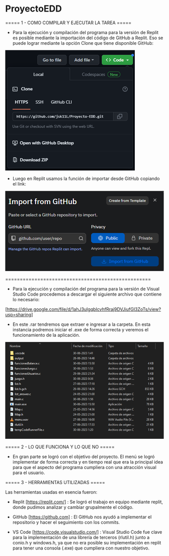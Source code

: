 # ProyectoEDD


===== 1 - COMO COMPILAR Y EJECUTAR LA TAREA =====

- Para la ejecución y compilación del programa para la versión de Replit es posible mediante la importación
del código de GitHub a Replit. Eso se puede lograr mediante la opción Clone que tiene disponible GitHub:

![image](image.png)

- Luego en Replit usamos la función de importar desde GitHub copiando el link:

![image](image_2.png)

==================================================

- Para la ejecución y compilación del programa para la versión de Visual Studio Code procedemos a descargar
el siguiente archivo que contiene lo necesario:

[https://drive.google.com/file/d/1ahJ3uIgqbIcvhfRraj9DVJiufGI3ZoTs/view?usp=sharing]


- En este .rar tendremos que extraer e ingresar a la carpeta. En esta instancia podremos iniciar el .exe
de forma correcta y veremos el funcionamiento de la aplicación.

![image](image_4.png)


===== 2 - LO QUE FUNCIONA Y LO QUE NO =====

- En gran parte se logró con el objetivo del proyecto. El menú se logró implementar de forma correcta y en tiempo real que era la principal idea para que el aspecto del programa cumpliera con una atracción visual para el usuario.
  

===== 3 - HERRAMIENTAS UTILIZADAS =====

Las herramientas usadas en esencia fueron:

- Replit [https://replit.com/] : Se logró el trabajo en equipo mediante replit, donde pudimos analizar y cambiar grupalmente el código.

- GitHub [https://github.com] : El GitHub nos ayudó a implementar el repositorio y hacer el seguimiento con los commits.
 
- VS Code [https://code.visualstudio.com/] : Visual Studio Code fue clave para la implementación de una librería de terceros (rlutil.h) junto a conio.h y windows.h, ya que no era posible su implementación en replit para tener una consola (.exe) que cumpliera con nuestro objetivo.







